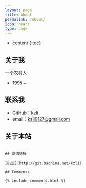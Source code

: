 ```yaml
---
layout: page
title: About
permalink: /about/
icon: heart
type: page
---
```


* content
{:toc}

## 关于我

一个农村人

* 1995 ~ 

## 联系我

* GitHub：[kzli](https://github.com/kzli)
* email：kzli0127@gmail.com

## 关于本站

~~~

## 友情链接

[码云](http://git.oschina.net/kzli)

## Comments

{% include comments.html %}
